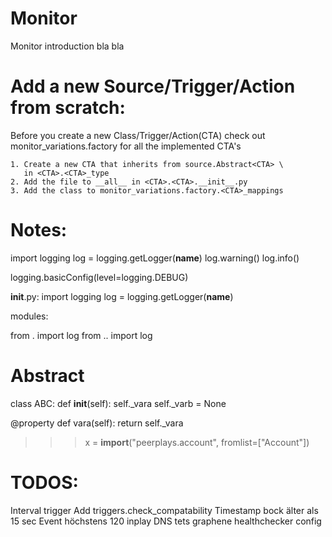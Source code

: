 Monitor
========
Monitor introduction bla bla 



Add a new Source/Trigger/Action from scratch:
=============================================
Before you create a new Class/Trigger/Action(CTA) check out monitor_variations.factory
for all the implemented CTA's

    1. Create a new CTA that inherits from source.Abstract<CTA> \
       in <CTA>.<CTA>_type
    2. Add the file to __all__ in <CTA>.<CTA>.__init__.py
    3. Add the class to monitor_variations.factory.<CTA>_mappings
    
    
Notes: 
======
import logging
log = logging.getLogger(__name__)
log.warning()
log.info()

logging.basicConfig(level=logging.DEBUG)

__init__.py:
import logging
log = logging.getLogger(__name__)

modules:

from . import log
from .. import log

Abstract
===================

class ABC:
   def __init__(self):
     self._vara 
     self._varb = None

  @property
  def vara(self):
     return self._vara


>>> x = __import__("peerplays.account", fromlist=["Account"])

TODOS:
=======
Interval trigger
Add triggers.check_compatability
Timestamp bock älter als 15 sec
Event höchstens 120 inplay
DNS tets
graphene healthchecker config 

